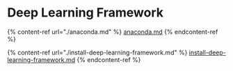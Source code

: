 # Deep Learning Framework

{% content-ref url="./anaconda.md" %}
[anaconda.md](./anaconda.md)
{% endcontent-ref %}



{% content-ref url="./install-deep-learning-framework.md" %}
[install-deep-learning-framework.md](./install-deep-learning-framework.md)
{% endcontent-ref %}

